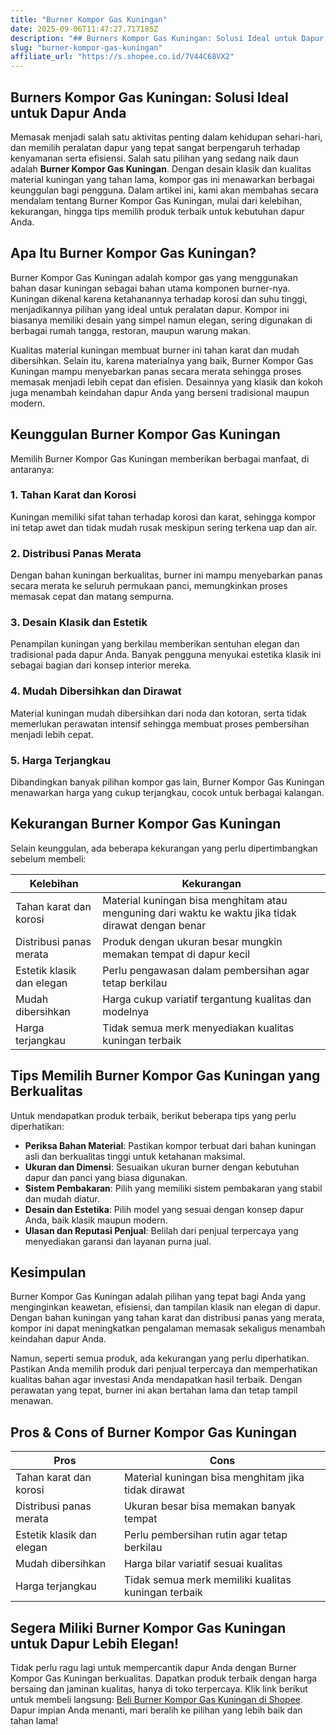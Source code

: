 ```yaml
---
title: "Burner Kompor Gas Kuningan"
date: 2025-09-06T11:47:27.717185Z
description: "## Burners Kompor Gas Kuningan: Solusi Ideal untuk Dapur Anda..."
slug: "burner-kompor-gas-kuningan"
affiliate_url: "https://s.shopee.co.id/7V44C68VX2"
---
```

## Burners Kompor Gas Kuningan: Solusi Ideal untuk Dapur Anda

Memasak menjadi salah satu aktivitas penting dalam kehidupan sehari-hari, dan memilih peralatan dapur yang tepat sangat berpengaruh terhadap kenyamanan serta efisiensi. Salah satu pilihan yang sedang naik daun adalah **Burner Kompor Gas Kuningan**. Dengan desain klasik dan kualitas material kuningan yang tahan lama, kompor gas ini menawarkan berbagai keunggulan bagi pengguna. Dalam artikel ini, kami akan membahas secara mendalam tentang Burner Kompor Gas Kuningan, mulai dari kelebihan, kekurangan, hingga tips memilih produk terbaik untuk kebutuhan dapur Anda.

## Apa Itu Burner Kompor Gas Kuningan?

Burner Kompor Gas Kuningan adalah kompor gas yang menggunakan bahan dasar kuningan sebagai bahan utama komponen burner-nya. Kuningan dikenal karena ketahanannya terhadap korosi dan suhu tinggi, menjadikannya pilihan yang ideal untuk peralatan dapur. Kompor ini biasanya memiliki desain yang simpel namun elegan, sering digunakan di berbagai rumah tangga, restoran, maupun warung makan.

Kualitas material kuningan membuat burner ini tahan karat dan mudah dibersihkan. Selain itu, karena materialnya yang baik, Burner Kompor Gas Kuningan mampu menyebarkan panas secara merata sehingga proses memasak menjadi lebih cepat dan efisien. Desainnya yang klasik dan kokoh juga menambah keindahan dapur Anda yang berseni tradisional maupun modern.

## Keunggulan Burner Kompor Gas Kuningan

Memilih Burner Kompor Gas Kuningan memberikan berbagai manfaat, di antaranya:

### 1. Tahan Karat dan Korosi

Kuningan memiliki sifat tahan terhadap korosi dan karat, sehingga kompor ini tetap awet dan tidak mudah rusak meskipun sering terkena uap dan air.

### 2. Distribusi Panas Merata

Dengan bahan kuningan berkualitas, burner ini mampu menyebarkan panas secara merata ke seluruh permukaan panci, memungkinkan proses memasak cepat dan matang sempurna.

### 3. Desain Klasik dan Estetik

Penampilan kuningan yang berkilau memberikan sentuhan elegan dan tradisional pada dapur Anda. Banyak pengguna menyukai estetika klasik ini sebagai bagian dari konsep interior mereka.

### 4. Mudah Dibersihkan dan Dirawat

Material kuningan mudah dibersihkan dari noda dan kotoran, serta tidak memerlukan perawatan intensif sehingga membuat proses pembersihan menjadi lebih cepat.

### 5. Harga Terjangkau

Dibandingkan banyak pilihan kompor gas lain, Burner Kompor Gas Kuningan menawarkan harga yang cukup terjangkau, cocok untuk berbagai kalangan.

## Kekurangan Burner Kompor Gas Kuningan

Selain keunggulan, ada beberapa kekurangan yang perlu dipertimbangkan sebelum membeli:

| Kelebihan                                | Kekurangan                                              |
|------------------------------------------|--------------------------------------------------------|
| Tahan karat dan korosi                 | Material kuningan bisa menghitam atau menguning dari waktu ke waktu jika tidak dirawat dengan benar |
| Distribusi panas merata                | Produk dengan ukuran besar mungkin memakan tempat di dapur kecil |
| Estetik klasik dan elegan             | Perlu pengawasan dalam pembersihan agar tetap berkilau |
| Mudah dibersihkan                     | Harga cukup variatif tergantung kualitas dan modelnya |
| Harga terjangkau                     | Tidak semua merk menyediakan kualitas kuningan terbaik |

## Tips Memilih Burner Kompor Gas Kuningan yang Berkualitas

Untuk mendapatkan produk terbaik, berikut beberapa tips yang perlu diperhatikan:

- **Periksa Bahan Material**: Pastikan kompor terbuat dari bahan kuningan asli dan berkualitas tinggi untuk ketahanan maksimal.
- **Ukuran dan Dimensi**: Sesuaikan ukuran burner dengan kebutuhan dapur dan panci yang biasa digunakan.
- **Sistem Pembakaran**: Pilih yang memiliki sistem pembakaran yang stabil dan mudah diatur.
- **Desain dan Estetika**: Pilih model yang sesuai dengan konsep dapur Anda, baik klasik maupun modern.
- **Ulasan dan Reputasi Penjual**: Belilah dari penjual terpercaya yang menyediakan garansi dan layanan purna jual.

## Kesimpulan

Burner Kompor Gas Kuningan adalah pilihan yang tepat bagi Anda yang menginginkan keawetan, efisiensi, dan tampilan klasik nan elegan di dapur. Dengan bahan kuningan yang tahan karat dan distribusi panas yang merata, kompor ini dapat meningkatkan pengalaman memasak sekaligus menambah keindahan dapur Anda.

Namun, seperti semua produk, ada kekurangan yang perlu diperhatikan. Pastikan Anda memilih produk dari penjual terpercaya dan memperhatikan kualitas bahan agar investasi Anda mendapatkan hasil terbaik. Dengan perawatan yang tepat, burner ini akan bertahan lama dan tetap tampil menawan.

## Pros & Cons of Burner Kompor Gas Kuningan

| Pros                                   | Cons                                              |
|----------------------------------------|---------------------------------------------------|
| Tahan karat dan korosi               | Material kuningan bisa menghitam jika tidak dirawat |
| Distribusi panas merata               | Ukuran besar bisa memakan banyak tempat         |
| Estetik klasik dan elegan             | Perlu pembersihan rutin agar tetap berkilau     |
| Mudah dibersihkan                     | Harga bilar variatif sesuai kualitas             |
| Harga terjangkau                      | Tidak semua merk memiliki kualitas kuningan terbaik |

## Segera Miliki Burner Kompor Gas Kuningan untuk Dapur Lebih Elegan!

Tidak perlu ragu lagi untuk mempercantik dapur Anda dengan Burner Kompor Gas Kuningan berkualitas. Dapatkan produk terbaik dengan harga bersaing dan jaminan kualitas, hanya di toko terpercaya. Klik link berikut untuk membeli langsung: [Beli Burner Kompor Gas Kuningan di Shopee](https://s.shopee.co.id/7V44C68VX2). Dapur impian Anda menanti, mari beralih ke pilihan yang lebih baik dan tahan lama!